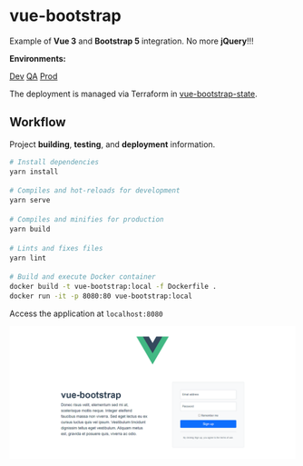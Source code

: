 # vue-bootstrap

Example of **Vue 3** and **Bootstrap 5** integration. No more **jQuery**!!!

**Environments:**

[Dev](https://vue-bootstrap-dev-iuj6vc72wa-uc.a.run.app/)
[QA](https://vue-bootstrap-qa-7td3j4wmyq-uc.a.run.app/)
[Prod](https://vue-bootstrap-prod-6gpfnq26tq-uc.a.run.app/)

The deployment is managed via Terraform in [vue-bootstrap-state](https://github.com/bellanov/vue-bootstrap-state).

## Workflow

Project **building**, **testing**, and **deployment** information.

```sh
# Install dependencies
yarn install

# Compiles and hot-reloads for development
yarn serve

# Compiles and minifies for production
yarn build

# Lints and fixes files
yarn lint

# Build and execute Docker container
docker build -t vue-bootstrap:local -f Dockerfile .
docker run -it -p 8080:80 vue-bootstrap:local
```

Access the application at `localhost:8080`

![Vue Bootstrap](./src/assets/vue-bootstrap.png)
